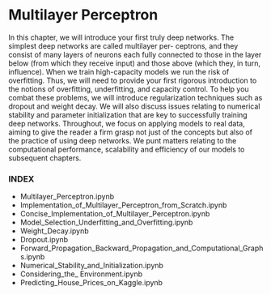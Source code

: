 # Multilayer Perceptron

In this chapter, we will introduce your first truly deep networks. The simplest deep networks are called multilayer per-
ceptrons, and they consist of many layers of neurons each fully connected to those in the layer below (from which they
receive input) and those above (which they, in turn, influence). When we train high-capacity models we run the risk
of overfitting. Thus, we will need to provide your first rigorous introduction to the notions of overfitting, underfitting,
and capacity control. To help you combat these problems, we will introduce regularization techniques such as dropout
and weight decay. We will also discuss issues relating to numerical stability and parameter initialization that are key to
successfully training deep networks. Throughout, we focus on applying models to real data, aiming to give the reader
a firm grasp not just of the concepts but also of the practice of using deep networks. We punt matters relating to the
computational performance, scalability and efficiency of our models to subsequent chapters.

### INDEX
- Multilayer_Perceptron.ipynb
- Implementation_of_Multilayer_Perceptron_from_Scratch.ipynb
- Concise_Implementation_of_Multilayer_Perceptron.ipynb
- Model_Selection_Underfitting_and_Overfitting.ipynb
- Weight_Decay.ipynb
- Dropout.ipynb
- Forward_Propagation_Backward_Propagation_and_Computational_Graphs.ipynb
- Numerical_Stability_and_Initialization.ipynb
- Considering_the_ Environment.ipynb
- Predicting_House_Prices_on_Kaggle.ipynb
